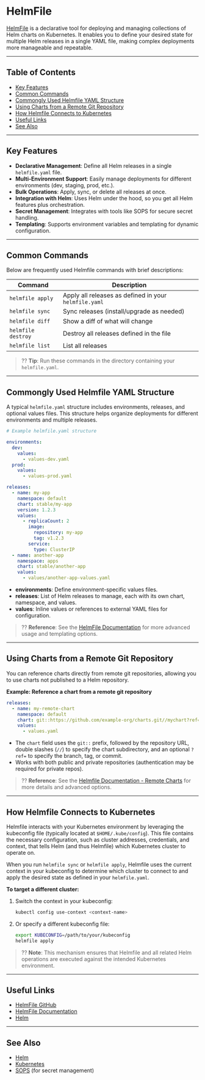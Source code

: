 # HelmFile

[HelmFile](https://github.com/roboll/helmfile) is a declarative tool for deploying and managing collections of Helm charts on Kubernetes. It enables you to define your desired state for multiple Helm releases in a single YAML file, making complex deployments more manageable and repeatable.

---

## Table of Contents
- [Key Features](#key-features)
- [Common Commands](#common-commands)
- [Commongly Used Helmfile YAML Structure](#commongly-used-helmfile-yaml-structure)
- [Using Charts from a Remote Git Repository](#using-charts-from-a-remote-git-repository)
- [How Helmfile Connects to Kubernetes](#how-helmfile-connects-to-kubernetes)
- [Useful Links](#useful-links)
- [See Also](#see-also)

---

## Key Features

- **Declarative Management**: Define all Helm releases in a single `helmfile.yaml` file.
- **Multi-Environment Support**: Easily manage deployments for different environments (dev, staging, prod, etc.).
- **Bulk Operations**: Apply, sync, or delete all releases at once.
- **Integration with Helm**: Uses Helm under the hood, so you get all Helm features plus orchestration.
- **Secret Management**: Integrates with tools like SOPS for secure secret handling.
- **Templating**: Supports environment variables and templating for dynamic configuration.

---

## Common Commands

Below are frequently used Helmfile commands with brief descriptions:

| Command | Description |
|---------|-------------|
| `helmfile apply` | Apply all releases as defined in your `helmfile.yaml` |
| `helmfile sync` | Sync releases (install/upgrade as needed) |
| `helmfile diff` | Show a diff of what will change |
| `helmfile destroy` | Destroy all releases defined in the file |
| `helmfile list` | List all releases |

> ?? **Tip**: Run these commands in the directory containing your `helmfile.yaml`.

---

## Commongly Used Helmfile YAML Structure

A typical `helmfile.yaml` structure includes environments, releases, and optional values files. This structure helps organize deployments for different environments and multiple releases.

```yaml
# Example helmfile.yaml structure

environments:
  dev:
    values:
      - values-dev.yaml
  prod:
    values:
      - values-prod.yaml

releases:
  - name: my-app
    namespace: default
    chart: stable/my-app
    version: 1.2.3
    values:
      - replicaCount: 2
        image:
          repository: my-app
          tag: v1.2.3
        service:
          type: ClusterIP
  - name: another-app
    namespace: apps
    chart: stable/another-app
    values:
      - values/another-app-values.yaml
```

- **environments**: Define environment-specific values files.
- **releases**: List of Helm releases to manage, each with its own chart, namespace, and values.
- **values**: Inline values or references to external YAML files for configuration.

> ?? **Reference**: See the [HelmFile Documentation](https://helmfile.readthedocs.io/en/latest/) for more advanced usage and templating options.

---

## Using Charts from a Remote Git Repository

You can reference charts directly from remote git repositories, allowing you to use charts not published to a Helm repository.

**Example: Reference a chart from a remote git repository**

```yaml
releases:
  - name: my-remote-chart
    namespace: default
    chart: git::https://github.com/example-org/charts.git//mychart?ref=main
    values:
      - values.yaml
```

- The `chart` field uses the `git::` prefix, followed by the repository URL, double slashes (`//`) to specify the chart subdirectory, and an optional `?ref=` to specify the branch, tag, or commit.
- Works with both public and private repositories (authentication may be required for private repos).

> ?? **Reference**: See the [Helmfile Documentation - Remote Charts](https://helmfile.readthedocs.io/en/latest/#remote-charts) for more details and advanced options.

---

## How Helmfile Connects to Kubernetes

Helmfile interacts with your Kubernetes environment by leveraging the kubeconfig file (typically located at `$HOME/.kube/config`). This file contains the necessary configuration, such as cluster addresses, credentials, and context, that tells Helm (and thus Helmfile) which Kubernetes cluster to operate on.

When you run `helmfile sync` or `helmfile apply`, Helmfile uses the current context in your kubeconfig to determine which cluster to connect to and apply the desired state as defined in your `helmfile.yaml`.

**To target a different cluster:**

1. Switch the context in your kubeconfig:
   ```sh
   kubectl config use-context <context-name>
   ```
2. Or specify a different kubeconfig file:
   ```sh
   export KUBECONFIG=/path/to/your/kubeconfig
   helmfile apply
   ```

> ?? **Note**: This mechanism ensures that Helmfile and all related Helm operations are executed against the intended Kubernetes environment.

---

## Useful Links

- [HelmFile GitHub](https://github.com/roboll/helmfile)
- [HelmFile Documentation](https://helmfile.readthedocs.io/en/latest/)
- [Helm](https://helm.sh/)

---

## See Also

- [Helm](./helm.md)
- [Kubernetes](./kubernetes.md)
- [SOPS](https://github.com/mozilla/sops) (for secret management)
